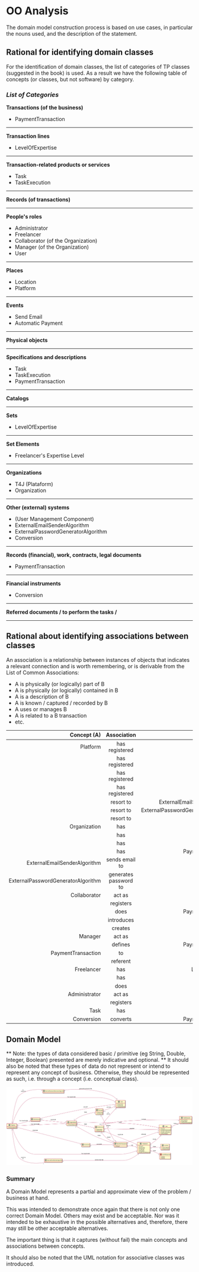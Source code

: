 # OO Analysis #
The domain model construction process is based on use cases, in particular the nouns used, and the description of the statement.

## Rational for identifying domain classes ##
For the identification of domain classes, the list of categories of TP classes (suggested in the book) is used. As a result we have the following table of concepts (or classes, but not software) by category.

### _List of Categories_ ###

**Transactions (of the business)**

*  PaymentTransaction

---

**Transaction lines**

*  LevelOfExpertise
---

**Transaction-related products or services**

*  Task
*  TaskExecution

---


**Records (of transactions)**


---  


**People's roles**

* Administrator
* Freelancer
* Collaborator (of the Organization)
* Manager (of the Organization)
* User

---


**Places**

*  Location
*  Platform
---

**Events**

*  Send Email
*  Automatic Payment
---


**Physical objects**


---


**Specifications and descriptions**

*  Task
*  TaskExecution
*  PaymentTransaction
---


**Catalogs**


---


**Sets**

* LevelOfExpertise

---


**Set Elements**

* Freelancer's Expertise Level

---


**Organizations**

*  T4J (Plataform)
*  Organization

---

**Other (external) systems**

*  (User Management Component)
*  ExternalEmailSenderAlgorithm
*  ExternalPasswordGeneratorAlgorithm
*  Conversion
---


**Records (financial), work, contracts, legal documents**

*  PaymentTransaction

---


**Financial instruments**

* Conversion

---


**Referred documents / to perform the tasks /**


---



## **Rational about identifying associations between classes** ##

An association is a relationship between instances of objects that indicates a relevant connection and is worth remembering, or is derivable from the List of Common Associations:

+ A is physically (or logically) part of B
+ A is physically (or logically) contained in B
+ A is a description of B
+ A is known / captured / recorded by B
+ A uses or manages B
+ A is related to a B transaction
+ etc.



| Concept (A) 		                   |  Association          |  Concept (B)                       |
|-----------:	 		                   |:-------------:	     	 |------------:                       |
| Platform                           | has registered      	 | Organization                       |
|                                    | has registered        | Freelancer                         |
|           	                       | has registered        | User                               |
|                                    | has registered        | Administrator                      |
|           	                       | resort to             | ExternalEmailSenderAlgorithm       |
|           	                       | resort to             | ExternalPasswordGeneratorAlgorithm |
|                                    | resort to             | Conversion                         |
| Organization                       | has                   | Collaborator                       |
|                                    | has                   | Manager                            |
|                                    | has                   | Task                               |
|                                    | has                   | PaymentTransaction                 |
| ExternalEmailSenderAlgorithm       | sends email to        | Freelancer                         |
| ExternalPasswordGeneratorAlgorithm | generates password to | User                               |
| Collaborator                       | act as                | User                               |
|                                    | registers             | Freelancer                         |
|                                    | does                  | PaymentTransaction                 |
|                                    | introduces            | Task                               |
|                                    | creates               | TaskExecution                      |
| Manager                            | act as                | User                               |
|                                    | defines               | PaymentTransaction                 |
| PaymentTransaction                 | to                    | Freelancer                         |
|                                    | referent              | Task                               |
| Freelancer                         | has                   | LevelOfExpertise                   |
|                                    | has                   | Location                           |
|                                    | does                  | Task                               |
| Administrator                      | act as                | User                               |
|                                    | registers             | Organization                       |
| Task                               | has                   | TaskExecution                      |
| Conversion                         | converts              | PaymentTransaction                 |

## Domain Model

** Note: the types of data considered basic / primitive (eg String, Double, Integer, Boolean) presented are merely indicative and optional. ** It should also be noted that these types of data do not represent or intend to represent any concept of business. Otherwise, they should be represented as such, i.e. through a concept (i.e. conceptual class).


![MD.svg](MD.svg)


### Summary

A Domain Model represents a partial and approximate view of the problem / business at hand.

This was intended to demonstrate once again that there is not only one correct Domain Model.
Others may exist and be acceptable.
Nor was it intended to be exhaustive in the possible alternatives and, therefore, there may still be other acceptable alternatives.

The important thing is that it captures (without fail) the main concepts and associations between concepts.

It should also be noted that the UML notation for associative classes was introduced.

